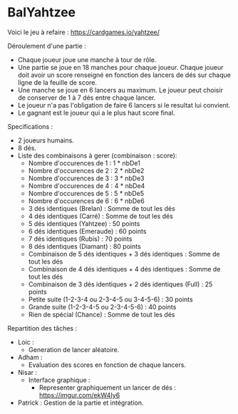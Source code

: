 # BalYahtzee

Voici le jeu à refaire : https://cardgames.io/yahtzee/

Déroulement d'une partie :
- Chaque joueur joue une manche à tour de rôle.
- Une partie se joue en 18 manches pour chaque joueur. Chaque joueur doit avoir un score renseigné en fonction des lancers de dés sur chaque ligne de la feuille de score.
- Une manche se joue en 6 lancers au maximum. Le joueur peut choisir de conserver de 1 à 7 dés entre chaque lancer.
- Le joueur n'a pas l'obligation de faire 6 lancers si le resultat lui convient.
- Le gagnant est le joueur qui a le plus haut score final.

Specifications :
- 2 joueurs humains.
- 8 dés.
- Liste des combinaisons à gerer (combinaison : score):
  - Nombre d'occurences de 1 : 1 * nbDe1
  - Nombre d'occurences de 2 : 2 * nbDe2
  - Nombre d'occurences de 3 : 3 * nbDe3
  - Nombre d'occurences de 4 : 4 * nbDe4
  - Nombre d'occurences de 5 : 5 * nbDe5
  - Nombre d'occurences de 6 : 6 * nbDe6
  - 3 dés identiques (Brelan) : Somme de tout les dés
  - 4 dés identiques (Carré) : Somme de tout les dés
  - 5 dés identiques (Yahtzee) : 50 points
  - 6 dés identiques (Emeraude) : 60 points
  - 7 dés identiques (Rubis) : 70 points
  - 8 dés identiques (Diamant) : 80 points
  - Combinaison de 5 dés identiques + 3 dés identiques : Somme de tout les dés
  - Combinaison de 4 dés identiques + 4 dés identiques : Somme de tout les dés
  - Combinaison de 3 dés identiques + 2 dés identiques (Full) : 25 points
  - Petite suite (1-2-3-4 ou 2-3-4-5 ou 3-4-5-6) : 30 points
  - Grande suite (1-2-3-4-5 ou 2-3-4-5-6) : 40 points
  - Rien de spécial (Chance) : Somme de tout les dés

Repartition des tâches :
- Loic :
  - Generation de lancer aléatoire.
- Adham :
  - Evaluation des scores en fonction de chaque lancers.
- Nisar :
  - Interface graphique :
    - Representer graphiquement un lancer de dés : https://imgur.com/ekW4Iy6
- Patrick : Gestion de la partie et intégration.
